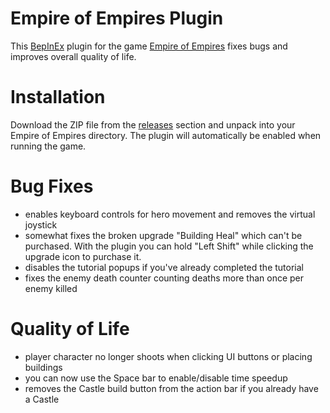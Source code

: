 # Empire of Empires Plugin

This [BepInEx](https://github.com/BepInEx/BepInEx) plugin for the game [Empire of Empires](https://store.steampowered.com/app/2082730/Empire_of_Empires/) fixes bugs and improves overall quality of life.

# Installation

Download the ZIP file from the [releases](https://github.com/mindphluxnet/EmpireOfEmpiresPlugin/releases) section and unpack into your Empire of Empires directory. 
The plugin will automatically be enabled when running the game.

# Bug Fixes

- enables keyboard controls for hero movement and removes the virtual joystick
- somewhat fixes the broken upgrade "Building Heal" which can't be purchased. With the plugin you can hold "Left Shift" while clicking the upgrade icon to purchase it.
- disables the tutorial popups if you've already completed the tutorial
- fixes the enemy death counter counting deaths more than once per enemy killed

# Quality of Life

- player character no longer shoots when clicking UI buttons or placing buildings
- you can now use the Space bar to enable/disable time speedup
- removes the Castle build button from the action bar if you already have a Castle
